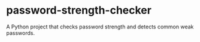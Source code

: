 # password-strength-checker
A Python project that checks password strength and detects common weak passwords.
